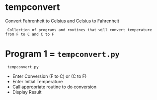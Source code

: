 # tempconvert
Convert Fahrenheit to Celsius and Celsius to Fahrenheit 

``` Collection of programs and routines that will convert temperature from F to C and C to F```

# Program 1 = ```tempconvert.py```

``` tempconvert.py```
- Enter Conversion (F to C) or (C to F)
- Enter Initial Temperature
- Call appropriate routine to do conversion
- Display Result

